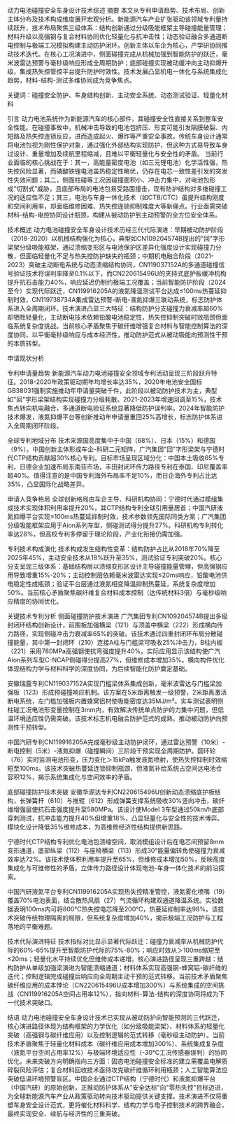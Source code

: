 动力电池碰撞安全车身设计技术综述
摘要
本文从专利申请趋势、技术布局、创新主体分布及技术构成维度展开宏观分析。新能源汽车产业扩张驱动该领域专利量持续跃升，技术布局聚焦三级体系：结构创新通过分级吸能框架主导碰撞能量管理；材料升级以高强钢与复合材料协同优化轻量化与抗冲击性；动态验证融合多通道断电控制与极端工况模拟构建主动防护闭环。创新主体以车企为核心，产学研协同推动技术迭代。在核心工况演进中，侧面碰撞完成从机械加强到智能防护的跃迁，毫米波雷达预警与毫秒级响应形成全周期防护；底部碰撞实现被动缓冲向主动抑爆升级，集成热失控管控平台提升防护时效性。技术发展凸显机电一体化与系统集成化趋势，材料-结构-测试多维协同成为竞争焦点。

​​关键词​​：碰撞安全防护、车身结构创新、主动安全系统、动态测试验证、轻量化材料

引言
动力电池系统作为新能源汽车的核心部件，其碰撞安全性直接关系到整车安全性能。在碰撞事故中，机械冲击导致的电池包挤压、形变可能引发隔膜破裂、内短路及热失控连锁反应，进而造成起火、爆炸等严重安全事故。传统车身设计通常将电池包视为刚性保护对象，通过强化外部结构实现防护，但这种方式易导致车身过设计、重量增加及续航里程缩减，且难以平衡轻量化与安全性的矛盾。
当前行业面临的核心挑战在于：其一，高能量密度电池（如三元锂电池）化学活性强，热失控风险显著，而磷酸铁锂电池虽热稳定性略优，仍存在电芯一致性差引发的突发性失效问题；其二，侧面柱碰等工况因碰撞面积小、冲击力集中，对电池包形成“切割式”威胁，且底部布局的电池包易受路面撞击，现有防护结构对多维碰撞工况的适应性不足；其三，电池与车身一体化技术（如CTB/CTC）虽提升结构刚度和空间利用率，却面临维修困难、热失控连锁抑制难度大等新痛点。行业亟需突破材料-结构-电控协同设计瓶颈，构建从被动防护到主动预警的全方位安全体系。

技术概述
动力电池碰撞安全车身设计技术历经三代代际演进：早期被动防护阶段（2018-2020）以机械结构强化为核心，典型如CN109204574B提出的"回"字形梁架分级吸能框架，通过溃缩变形区与电池保护区差异化强度设计实现碰撞力分散，但面临轻量化不足与热失控防护缺失的瓶颈；中期机电融合阶段（2021-2023）突破主动断电系统与动态溃缩结构协同，CN119037152A的多通道碰撞信号验证技术将误判率降至0.1%以下，而CN220615496U的夹持式底护板缓冲机构提升抗石击能力40%，响应延迟仍制约极端工况覆盖；当前智能防护阶段（2024至今）实现代际跃迁，CN119916205A的液氮降温测试平台达成≤100ms热蔓延抑制时效，CN119738734A集成雷达预警-断电-液氮抑爆三联动系统，标志防护体系进入全周期闭环。技术演进凸显三大特征：结构防护分支碰撞力衰减率超60%却牺牲轻量化，主动断电技术依赖铅酸电池稳定性，热失控抑制突破时效瓶颈但面临系统复杂度挑战。当前核心矛盾聚焦于碳纤维增强复合材料与智能控制算法的深度协同，以平衡毫秒级响应与成本经济性，推动防护范式从被动吸能向预测性干预的本质转型。

申请现状分析

专利申请量趋势
新能源汽车动力电池碰撞安全领域专利活动呈现三阶段跃升特征。2018-2020年政策驱动期年均增长率达35%，2020年电池安全国标GB38031强制实施推动年申请量突破千件，此阶段以被动防护技术为主，典型如"回"字形梁架结构实现碰撞力分级耗散。2021-2023年增速回调至15%，技术焦点转向机电融合，多通道断电验证系统显著降低防护误判率。2024年智能防护技术爆发，液氮抑爆平台等创新推动年申请量重回25%高增长，标志防护体系进入全周期闭环阶段。

全球专利地域分布
技术来源国高度集中于中国（68%）、日本（15%）和德国（9%）。中国创新主体形成车企-科研二元矩阵，广汽集团"回"字形梁架与宁德时代CTP结构贡献超30%核心专利。目标市场呈现区域分化：中国本土吸收65%专利，日德企业加速布局东南亚市场，丰田封闭环传力路径专利在泰国、印尼覆盖率超40%。值得注意的是中国专利海外布局率不足10%，而日企海外专利占比达35%，凸显国际化战略差异。

申请人竞争格局
全球创新格局由车企主导、科研机构协同：宁德时代通过模组集成技术实现体积利用率提升20%，其CTP结构专利全球引用量居首；中国汽研液氮抑爆平台实现≤100ms热蔓延抑制时效，技术参数领先国际同类方案；广汽集团分级吸能框架应用于Aion系列车型，侧碰测试得分提升27%。科研机构专利转化率达28%，但高校专利多停留于理论阶段，产业化衔接仍需加强。

专利技术构成演化
技术构成发生结构性变革：结构防护占比从2018年70%降至2025年45%，主动安全技术从18%跃升至35%，测试验证专利突破20%。核心分支呈现三级体系：基础结构层以溃缩变形区设计主导碰撞能量管理，但高强钢应用导致增重15%-20%；主动控制层依赖毫米波雷达实现≤20ms响应，铅酸电池供电稳定性成瓶颈；验证平台层通过液氮相变降温抑制热蔓延，系统复杂度增加50%。当前核心矛盾聚焦碳纤维复合材料成本控制（达传统材料3倍）与毫秒级响应精度的协同优化。

关键技术专利分析
侧面碰撞防护技术演进
广汽集团专利CN109204574B提出多级封闭环结构创新设计，前围板加强横梁（121）与顶盖中横梁（222）形成横向传力路径，实现侧碰冲击力衰减率65%的突破。该技术通过四重封闭环布局分散碰撞能量，其中第一封闭环（210）连接A柱与门槛梁可吸收25%冲击力，B柱内板（221）采用780MPa高强钢使抗弯强度提升40%。实际应用显示该结构使广汽Aion系列车型C-NCAP侧碰得分提高27%，但维修成本增加35%。横向构件优化体现结构力学与材料科学的深度协同，为后续智能化防护奠定基础。

安徽瑞露专利CN119037152A实现门槛梁体系集成创新，毫米波雷达与门槛梁加强板（123）形成预碰撞响应机制。该方案在5米距离触发一级预警，2米距离激活断电系统，左门槛加强板内置蜂窝铝材使吸能密度达35MJ/m³。实车测试表明侧柱碰工况电池形变量控制在3mm内，有效解决传统单点防护的力集中问题，但低温环境适应性仍需突破。该技术标志机电融合防护范式的成熟，推动被动防护向预测性干预转型。

中国汽研专利CN119916205A完成毫秒级主动防护闭环，通过雷达预警（10米）-断电控制（5米）-液氮抑爆（碰撞瞬间）三阶段干预实现全周期防护。圆环轮（76）实时监测电池形变，压力变化＞15kPa触发液氮喷射，使热失控抑制时效缩短至100ms。该技术突破热蔓延连锁抑制瓶颈，但液氮补给系统占空间达电池仓容积12%，揭示系统集成化与空间效率的矛盾。

底部碰撞防护技术突破
安徽华源达专利CN220615496U创新动态溃缩底护板结构，长弹簧杆（610）与推辊（612）形成弹簧支撑系统吸收30%竖向冲击，碳纤维增强层使抗石击强度提升至580MPa。该设计使Model 3车型通过50km/h底部穿刺测试，抗冲击能力提升40%但增重18%，凸显轻量化与安全性的技术博弈。模块化设计降低35%维修成本，为高维修经济性结构提供新思路。

宁德时代CTP结构专利优化电池包溃缩空间，取消模组设计后在电芯间预留8mm变形通道，底部纵梁（112）与座椅横梁（113）形成30°能量偏转角使碰撞力衰减效率达72%。该技术使体积利用率提升至65%，但维修成本增加50%，反映高度集成化与可维修性的矛盾。立体传力路径设计体现电池-车身一体化技术的前沿探索。

中国汽研液氮平台专利CN119916205A实现热失控精准管控，液氮雾化喷嘴（19）覆盖70%电池表面，结合散热风扇（27）气流循环构建双通道降温系统。实验数据表明100ms内可将800℃热失控电芯降至200℃，热蔓延抑制率达98%。该技术突破传统物理隔离的局限，但系统复杂度增加40%，揭示极端工况防护与工程落地的平衡难题。

技术代际演进特征
技术指标对比显示显著代际跃迁：碰撞力衰减率从机械防护代际的60%-65%提升至智能防护代际的75%-80%；响应时效从＞100ms缩短至≤20ms；轻量化水平持续优化但维修成本递增。核心演进路径呈现三重跨越：结构防护从单级加强梁演进为智能溃缩通道；材料体系实现高强钢-蜂窝铝-碳纤维的迭代；控制逻辑完成碰撞后响应向全周期主动干预的范式转移。当前技术矛盾聚焦碳纤维应用的成本悖论（CN220615496U成本增加300%）与系统集成的空间挑战（CN119916205A空间占用率12%），指向材料-算法-结构的深度协同将成为下一代技术突破口。

结语
动力电池碰撞安全车身设计技术已实现从被动防护向智能预测的三代跃迁，核心演进路径体现为结构框架的力学优化（如分级吸能梁架）、材料体系的轻量化突破（高强钢与碳纤维应用）以及控制逻辑的范式转移（毫秒级主动防护）。当前技术矛盾聚焦于轻量化材料成本（碳纤维应用成本增加300%）、系统集成复杂度（液氮平台空间占用率12%）与极端环境适应性（-30℃工况传感器误判）的协同优化。未来突破方向明确指向三方面：固态电池碰撞安全标准的建立需覆盖电解质碎裂风险评估；复合材料回收技术亟待攻克碳纤维循环利用瓶颈；人工智能算法应突破低温环境预警盲区。中国企业通过CTP结构（宁德时代）和液氮抑爆平台（中国汽研）的原始创新，正推动防护体系从"安全达标"向"零热失控"目标迈进，为全球新能源汽车产业从政策驱动转向技术驱动提供关键支撑。技术演进不仅将重塑车身安全设计范式，更将催化材料科学、结构力学与电子控制技术的跨界融合，最终实现安全、续航与经济性的三重突破。